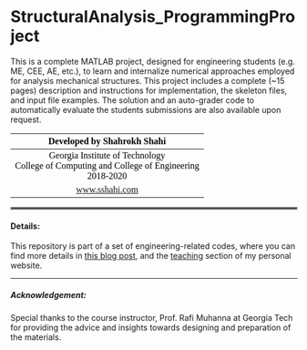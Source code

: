 # StructuralAnalysis_ProgrammingProject
This is a complete MATLAB project, designed for engineering students (e.g. ME, CEE, AE, etc.), to learn and internalize numerical approaches employed for analysis mechanical structures. This project includes a complete (~15 pages) description and instructions for implementation, the skeleton files, and input file examples. The solution and an auto-grader code to automatically evaluate the students submissions are also available upon request.


| <div style="text-align:center"><span style="color:black; font-family:Georgia; font-size:1em;">Developed by Shahrokh Shahi</span></div>|
|:----------|
| <div style="text-align:center"><span style="color:black; font-family:Georgia; font-size:1em;">Georgia Institute of Technology <br> College of Computing and College of Engineering <br> 2018-2020</span></div>|
| <div style="text-align:center"><span style="color:black; font-family:Georgia; font-size:1em;"><a  href="https://www.sshahi.com" target="_blank">www.sshahi.com</span></div>|


<hr style="border:2px solid gray;">

#### Details:
This repository is part of a set of engineering-related codes, where you can find more details in <a href="https://www.sshahi.com/projects/cse-fem-demo/" target="_blank">this blog post</a>, and the <a href="https://www.sshahi.com/teaching/" target="_blank">teaching</a> section of my personal website.


----
##### Acknowledgement: 
Special thanks to the course instructor, Prof. Rafi Muhanna at Georgia Tech for providing the advice and insights towards designing and preparation of the materials.
